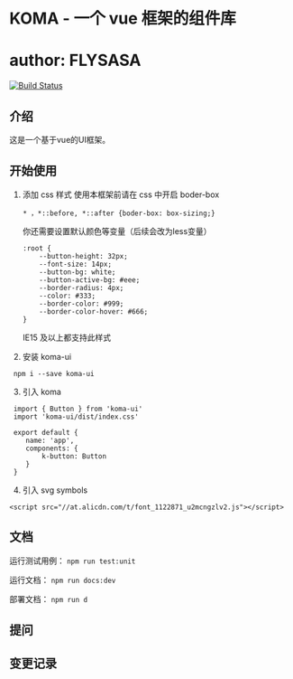 # KOMA - 一个 vue 框架的组件库
# author: FLYSASA

[![Build Status](https://travis-ci.org/FLYSASA/KOMA-UI.svg?branch=master)](https://travis-ci.org/FLYSASA/KOMA-UI)

## 介绍
这是一个基于vue的UI框架。

## 开始使用
1. 添加 css 样式
    使用本框架前请在 css 中开启 boder-box
    ```
    * ，*::before, *::after {boder-box: box-sizing;}
    ```

    你还需要设置默认颜色等变量（后续会改为less变量）
    ```
    :root {
        --button-height: 32px;
        --font-size: 14px;
        --button-bg: white;
        --button-active-bg: #eee;
        --border-radius: 4px;
        --color: #333;
        --border-color: #999;
        --border-color-hover: #666;
    }
    ```
    IE15 及以上都支持此样式

2. 安装 koma-ui
```
 npm i --save koma-ui
```

3. 引入 koma
```
 import { Button } from 'koma-ui'
 import 'koma-ui/dist/index.css'

 export default {
    name: 'app',
    components: {
        k-button: Button
    }
 }
```

4. 引入 svg symbols
```
<script src="//at.alicdn.com/t/font_1122871_u2mcngzlv2.js"></script>
```


## 文档
运行测试用例：
`npm run test:unit`

运行文档：
`npm run docs:dev`

部署文档：
`npm run d`


## 提问

## 变更记录  



